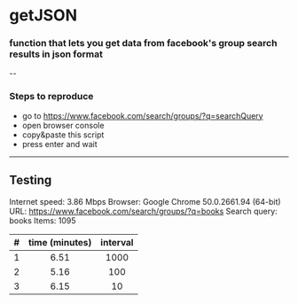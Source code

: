 # getJSON
### function that lets you get data from facebook's group search results in json format

--

### Steps to reproduce
* go to https://www.facebook.com/search/groups/?q=searchQuery
* open browser console
* copy&paste this script
* press enter and wait
---
## Testing

Internet speed: 3.86 Mbps
Browser: Google Chrome 50.0.2661.94 (64-bit)
URL: https://www.facebook.com/search/groups/?q=books
Search query: books
Items: 1095

| # | time (minutes) | interval |
|:-:|:--------------:|:--------:|
| 1 | 6.51           | 1000     |
| 2 | 5.16           | 100      |
| 3 | 6.15           | 10       |
